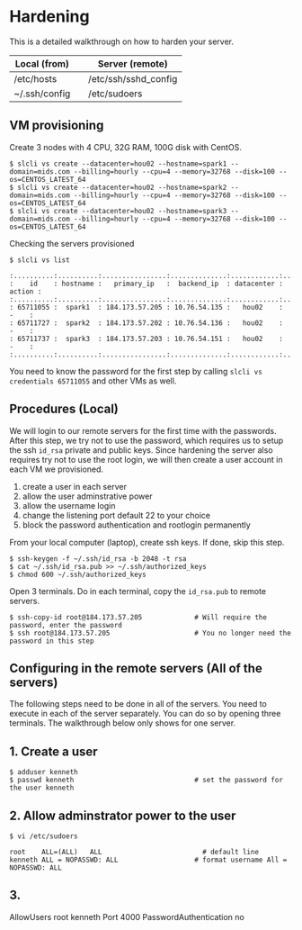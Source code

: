 # Hardening

This is a detailed walkthrough on how to harden your server. 

|Local (from) |   | Server (remote) |
|-----------|---|-------------------------------|
| /etc/hosts |  | /etc/ssh/sshd_config
| ~/.ssh/config |  | /etc/sudoers |

## VM provisioning 

Create 3 nodes with 4 CPU, 32G RAM, 100G disk with CentOS.

```
$ slcli vs create --datacenter=hou02 --hostname=spark1 --domain=mids.com --billing=hourly --cpu=4 --memory=32768 --disk=100 --os=CENTOS_LATEST_64
$ slcli vs create --datacenter=hou02 --hostname=spark2 --domain=mids.com --billing=hourly --cpu=4 --memory=32768 --disk=100 --os=CENTOS_LATEST_64
$ slcli vs create --datacenter=hou02 --hostname=spark3 --domain=mids.com --billing=hourly --cpu=4 --memory=32768 --disk=100 --os=CENTOS_LATEST_64
```

Checking the servers provisioned

```
$ slcli vs list

:..........:..........:................:..............:............:........:
:    id    : hostname :   primary_ip   :  backend_ip  : datacenter : action :
:..........:..........:................:..............:............:........:
: 65711055 :  spark1  : 184.173.57.205 : 10.76.54.135 :   hou02    :   -    :
: 65711727 :  spark2  : 184.173.57.202 : 10.76.54.136 :   hou02    :   -    :
: 65711737 :  spark3  : 184.173.57.203 : 10.76.54.151 :   hou02    :   -    :
:..........:..........:................:..............:............:........:
```

You need to know the password for the first step by calling `slcli vs credentials 65711055` and other VMs as well. 

## Procedures (Local)

We will login to our remote servers for the first time with the passwords. After this step, we try not to use the password, which requires us to setup the ssh `id_rsa` private and public keys. Since hardening the server also requires try not to use the root login, we will then create a user account in each VM we provisioned. 

1. create a user in each server 
2. allow the user adminstrative power  
3. allow the username login  
4. change the listening port default 22 to your choice
5. block the password authentication and rootlogin permanently 

From your local computer (laptop), create ssh keys. If done, skip this step. 
```
$ ssh-keygen -f ~/.ssh/id_rsa -b 2048 -t rsa 
$ cat ~/.ssh/id_rsa.pub >> ~/.ssh/authorized_keys 
$ chmod 600 ~/.ssh/authorized_keys
```
Open 3 terminals. Do in each terminal, copy the `id_rsa.pub` to remote servers. 
```
$ ssh-copy-id root@184.173.57.205             # Will require the password, enter the password
$ ssh root@184.173.57.205                     # You no longer need the password in this step
```

## Configuring in the remote servers (All of the servers)
The following steps need to be done in all of the servers. You need to execute in each of the server separately. You can do so by opening three terminals. The walkthrough below only shows for one server. 

## 1. Create a user
```
$ adduser kenneth
$ passwd kenneth                              # set the password for the user kenneth
```

## 2. Allow adminstrator power to the user
```
$ vi /etc/sudoers

root	ALL=(ALL) 	ALL                         # default line
kenneth ALL = NOPASSWD: ALL                   # format username All = NOPASSWD: ALL
```

## 3. 

AllowUsers root kenneth
Port 4000
PasswordAuthentication no






